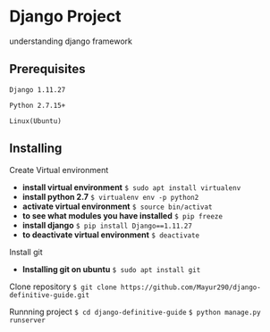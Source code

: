 #  Django Project

understanding django framework

## Prerequisites
```
Django 1.11.27
```

```
Python 2.7.15+
```
```
Linux(Ubuntu)
```
## Installing
Create Virtual environment

* **install virtual environment**
```$ sudo apt install virtualenv```
* **install python 2.7**
```$ virtualenv env -p python2```
* **activate virtual environment**
```$ source bin/activat```
* **to see what modules you have installed**
```$ pip freeze```
* **install django**
```$ pip install Django==1.11.27```
* **to deactivate virtual environment**
```$ deactivate```

Install git 

* **Installing git on ubuntu**
```$ sudo apt install git```

Clone repository
```$ git clone https://github.com/Mayur290/django-definitive-guide.git```

Runnning project
```$ cd django-definitive-guide```
```$ python manage.py runserver```
